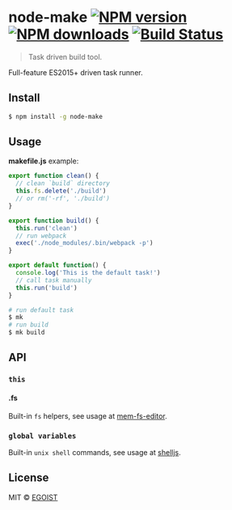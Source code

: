 # node-make [![NPM version](https://img.shields.io/npm/v/node-make.svg)](https://npmjs.com/package/node-make) [![NPM downloads](https://img.shields.io/npm/dm/node-make.svg)](https://npmjs.com/package/node-make) [![Build Status](https://img.shields.io/circleci/project/egoist/node-make/master.svg)](https://circleci.com/gh/egoist/node-make)

> Task driven build tool.

Full-feature ES2015+ driven task runner.

## Install

```bash
$ npm install -g node-make
```

## Usage

**makefile.js** example:

```js
export function clean() {
  // clean `build` directory
  this.fs.delete('./build')
  // or rm('-rf', './build')
}

export function build() {
  this.run('clean')
  // run webpack
  exec('./node_modules/.bin/webpack -p')
}

export default function() {
  console.log('This is the default task!')
  // call task manually
  this.run('build')
}
```

```bash
# run default task
$ mk
# run build
$ mk build
```

## API

### `this`

#### .fs

Built-in `fs` helpers, see usage at [mem-fs-editor](https://github.com/SBoudrias/mem-fs-editor).

### `global variables`

Built-in `unix shell` commands, see usage at [shelljs](https://github.com/shelljs/shelljs).

## License

MIT © [EGOIST](https://github.com/egoist)
